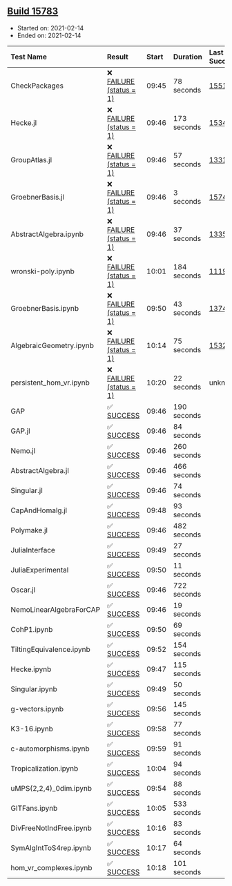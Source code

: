 ## [Build 15783](https://oscarci.mathematik.uni-kl.de/job/oscar/15783/)

* Started on: 2021-02-14
* Ended on: 2021-02-14

| Test Name    | Result | Start | Duration | Last Success | First Failure |
|:-------------|:-------|:------|:---------|:-------------|:--------------|
| CheckPackages | ❌ [FAILURE (status = 1)](https://oscarci.mathematik.uni-kl.de/job/oscar/15783/artifact/logs/build-15783/CheckPackages.log) | 09:45 | 78 seconds | [15514](https://oscarci.mathematik.uni-kl.de/job/oscar/15514/) | [15515](https://oscarci.mathematik.uni-kl.de/job/oscar/15515/) |
| Hecke.jl | ❌ [FAILURE (status = 1)](https://oscarci.mathematik.uni-kl.de/job/oscar/15783/artifact/logs/build-15783/Hecke.jl.log) | 09:46 | 173 seconds | [15344](https://oscarci.mathematik.uni-kl.de/job/oscar/15344/) | [15348](https://oscarci.mathematik.uni-kl.de/job/oscar/15348/) |
| GroupAtlas.jl | ❌ [FAILURE (status = 1)](https://oscarci.mathematik.uni-kl.de/job/oscar/15783/artifact/logs/build-15783/GroupAtlas.jl.log) | 09:46 | 57 seconds | [13311](https://oscarci.mathematik.uni-kl.de/job/oscar/13311/) | [13312](https://oscarci.mathematik.uni-kl.de/job/oscar/13312/) |
| GroebnerBasis.jl | ❌ [FAILURE (status = 1)](https://oscarci.mathematik.uni-kl.de/job/oscar/15783/artifact/logs/build-15783/GroebnerBasis.jl.log) | 09:46 | 3 seconds | [15745](https://oscarci.mathematik.uni-kl.de/job/oscar/15745/) | [15746](https://oscarci.mathematik.uni-kl.de/job/oscar/15746/) |
| AbstractAlgebra.ipynb | ❌ [FAILURE (status = 1)](https://oscarci.mathematik.uni-kl.de/job/oscar/15783/artifact/logs/build-15783/AbstractAlgebra.ipynb.log) | 09:46 | 37 seconds | [13355](https://oscarci.mathematik.uni-kl.de/job/oscar/13355/) | [13356](https://oscarci.mathematik.uni-kl.de/job/oscar/13356/) |
| wronski-poly.ipynb | ❌ [FAILURE (status = 1)](https://oscarci.mathematik.uni-kl.de/job/oscar/15783/artifact/logs/build-15783/wronski-poly.ipynb.log) | 10:01 | 184 seconds | [11192](https://oscarci.mathematik.uni-kl.de/job/oscar/11192/) | [11193](https://oscarci.mathematik.uni-kl.de/job/oscar/11193/) |
| GroebnerBasis.ipynb | ❌ [FAILURE (status = 1)](https://oscarci.mathematik.uni-kl.de/job/oscar/15783/artifact/logs/build-15783/GroebnerBasis.ipynb.log) | 09:50 | 43 seconds | [13748](https://oscarci.mathematik.uni-kl.de/job/oscar/13748/) | [13749](https://oscarci.mathematik.uni-kl.de/job/oscar/13749/) |
| AlgebraicGeometry.ipynb | ❌ [FAILURE (status = 1)](https://oscarci.mathematik.uni-kl.de/job/oscar/15783/artifact/logs/build-15783/AlgebraicGeometry.ipynb.log) | 10:14 | 75 seconds | [15322](https://oscarci.mathematik.uni-kl.de/job/oscar/15322/) | [15323](https://oscarci.mathematik.uni-kl.de/job/oscar/15323/) |
| persistent_hom_vr.ipynb | ❌ [FAILURE (status = 1)](https://oscarci.mathematik.uni-kl.de/job/oscar/15783/artifact/logs/build-15783/persistent_hom_vr.ipynb.log) | 10:20 | 22 seconds | unknown | unknown |
| GAP | ✅ [SUCCESS](https://oscarci.mathematik.uni-kl.de/job/oscar/15783/artifact/logs/build-15783/GAP.log) | 09:46 | 190 seconds |  |  |
| GAP.jl | ✅ [SUCCESS](https://oscarci.mathematik.uni-kl.de/job/oscar/15783/artifact/logs/build-15783/GAP.jl.log) | 09:46 | 84 seconds |  |  |
| Nemo.jl | ✅ [SUCCESS](https://oscarci.mathematik.uni-kl.de/job/oscar/15783/artifact/logs/build-15783/Nemo.jl.log) | 09:46 | 260 seconds |  |  |
| AbstractAlgebra.jl | ✅ [SUCCESS](https://oscarci.mathematik.uni-kl.de/job/oscar/15783/artifact/logs/build-15783/AbstractAlgebra.jl.log) | 09:46 | 466 seconds |  |  |
| Singular.jl | ✅ [SUCCESS](https://oscarci.mathematik.uni-kl.de/job/oscar/15783/artifact/logs/build-15783/Singular.jl.log) | 09:46 | 74 seconds |  |  |
| CapAndHomalg.jl | ✅ [SUCCESS](https://oscarci.mathematik.uni-kl.de/job/oscar/15783/artifact/logs/build-15783/CapAndHomalg.jl.log) | 09:48 | 93 seconds |  |  |
| Polymake.jl | ✅ [SUCCESS](https://oscarci.mathematik.uni-kl.de/job/oscar/15783/artifact/logs/build-15783/Polymake.jl.log) | 09:46 | 482 seconds |  |  |
| JuliaInterface | ✅ [SUCCESS](https://oscarci.mathematik.uni-kl.de/job/oscar/15783/artifact/logs/build-15783/JuliaInterface.log) | 09:49 | 27 seconds |  |  |
| JuliaExperimental | ✅ [SUCCESS](https://oscarci.mathematik.uni-kl.de/job/oscar/15783/artifact/logs/build-15783/JuliaExperimental.log) | 09:50 | 11 seconds |  |  |
| Oscar.jl | ✅ [SUCCESS](https://oscarci.mathematik.uni-kl.de/job/oscar/15783/artifact/logs/build-15783/Oscar.jl.log) | 09:46 | 722 seconds |  |  |
| NemoLinearAlgebraForCAP | ✅ [SUCCESS](https://oscarci.mathematik.uni-kl.de/job/oscar/15783/artifact/logs/build-15783/NemoLinearAlgebraForCAP.log) | 09:46 | 19 seconds |  |  |
| CohP1.ipynb | ✅ [SUCCESS](https://oscarci.mathematik.uni-kl.de/job/oscar/15783/artifact/logs/build-15783/CohP1.ipynb.log) | 09:50 | 69 seconds |  |  |
| TiltingEquivalence.ipynb | ✅ [SUCCESS](https://oscarci.mathematik.uni-kl.de/job/oscar/15783/artifact/logs/build-15783/TiltingEquivalence.ipynb.log) | 09:52 | 154 seconds |  |  |
| Hecke.ipynb | ✅ [SUCCESS](https://oscarci.mathematik.uni-kl.de/job/oscar/15783/artifact/logs/build-15783/Hecke.ipynb.log) | 09:47 | 115 seconds |  |  |
| Singular.ipynb | ✅ [SUCCESS](https://oscarci.mathematik.uni-kl.de/job/oscar/15783/artifact/logs/build-15783/Singular.ipynb.log) | 09:49 | 50 seconds |  |  |
| g-vectors.ipynb | ✅ [SUCCESS](https://oscarci.mathematik.uni-kl.de/job/oscar/15783/artifact/logs/build-15783/g-vectors.ipynb.log) | 09:56 | 145 seconds |  |  |
| K3-16.ipynb | ✅ [SUCCESS](https://oscarci.mathematik.uni-kl.de/job/oscar/15783/artifact/logs/build-15783/K3-16.ipynb.log) | 09:58 | 77 seconds |  |  |
| c-automorphisms.ipynb | ✅ [SUCCESS](https://oscarci.mathematik.uni-kl.de/job/oscar/15783/artifact/logs/build-15783/c-automorphisms.ipynb.log) | 09:59 | 91 seconds |  |  |
| Tropicalization.ipynb | ✅ [SUCCESS](https://oscarci.mathematik.uni-kl.de/job/oscar/15783/artifact/logs/build-15783/Tropicalization.ipynb.log) | 10:04 | 94 seconds |  |  |
| uMPS(2,2,4)_0dim.ipynb | ✅ [SUCCESS](https://oscarci.mathematik.uni-kl.de/job/oscar/15783/artifact/logs/build-15783/uMPS-2-2-4-_0dim.ipynb.log) | 09:54 | 88 seconds |  |  |
| GITFans.ipynb | ✅ [SUCCESS](https://oscarci.mathematik.uni-kl.de/job/oscar/15783/artifact/logs/build-15783/GITFans.ipynb.log) | 10:05 | 533 seconds |  |  |
| DivFreeNotIndFree.ipynb | ✅ [SUCCESS](https://oscarci.mathematik.uni-kl.de/job/oscar/15783/artifact/logs/build-15783/DivFreeNotIndFree.ipynb.log) | 10:16 | 83 seconds |  |  |
| SymAlgIntToS4rep.ipynb | ✅ [SUCCESS](https://oscarci.mathematik.uni-kl.de/job/oscar/15783/artifact/logs/build-15783/SymAlgIntToS4rep.ipynb.log) | 10:17 | 64 seconds |  |  |
| hom_vr_complexes.ipynb | ✅ [SUCCESS](https://oscarci.mathematik.uni-kl.de/job/oscar/15783/artifact/logs/build-15783/hom_vr_complexes.ipynb.log) | 10:18 | 101 seconds |  |  |
